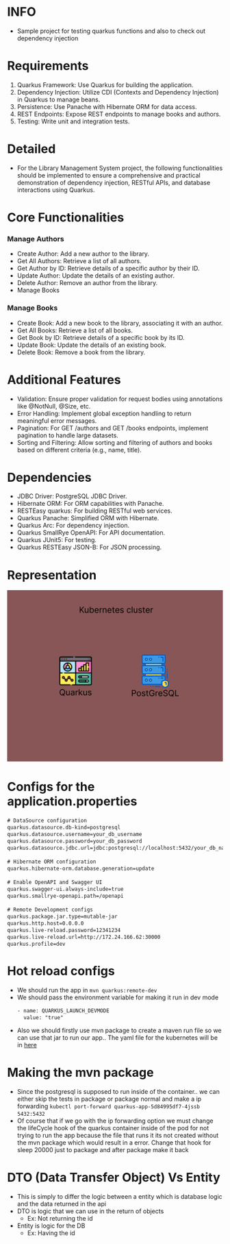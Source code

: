 # INFO
- Sample project for testing quarkus functions and also to check out dependency injection
# Requirements 
1. Quarkus Framework: Use Quarkus for building the application.
2. Dependency Injection: Utilize CDI (Contexts and Dependency Injection) in Quarkus to manage beans.
3. Persistence: Use Panache with Hibernate ORM for data access.
4. REST Endpoints: Expose REST endpoints to manage books and authors.
5. Testing: Write unit and integration tests.
# Detailed
- For the Library Management System project, the following functionalities should be implemented to ensure a comprehensive and practical demonstration of dependency injection, RESTful APIs, and database interactions using Quarkus.
# Core Functionalities 
### Manage Authors
- Create Author: Add a new author to the library.
- Get All Authors: Retrieve a list of all authors.
- Get Author by ID: Retrieve details of a specific author by their ID.
- Update Author: Update the details of an existing author.
- Delete Author: Remove an author from the library.
- Manage Books
### Manage Books
- Create Book: Add a new book to the library, associating it with an author.
- Get All Books: Retrieve a list of all books.
- Get Book by ID: Retrieve details of a specific book by its ID.
- Update Book: Update the details of an existing book.
- Delete Book: Remove a book from the library.
# Additional Features
- Validation: Ensure proper validation for request bodies using annotations like @NotNull, @Size, etc.
- Error Handling: Implement global exception handling to return meaningful error messages.
- Pagination: For GET /authors and GET /books endpoints, implement pagination to handle large datasets.
- Sorting and Filtering: Allow sorting and filtering of authors and books based on different criteria (e.g., name, title).
# Dependencies
- JDBC Driver: PostgreSQL JDBC Driver.
- Hibernate ORM: For ORM capabilities with Panache.
- RESTEasy quarkus: For building RESTful web services.
- Quarkus Panache: Simplified ORM with Hibernate.
- Quarkus Arc: For dependency injection.
- Quarkus SmallRye OpenAPI: For API documentation.
- Quarkus JUnit5: For testing.
- Quarkus RESTEasy JSON-B: For JSON processing.
# Representation
![Kubernetes representation](./assets/Kubernetes-cluster.png)
# Configs for the application.properties
```
# DataSource configuration
quarkus.datasource.db-kind=postgresql
quarkus.datasource.username=your_db_username
quarkus.datasource.password=your_db_password
quarkus.datasource.jdbc.url=jdbc:postgresql://localhost:5432/your_db_name

# Hibernate ORM configuration
quarkus.hibernate-orm.database.generation=update

# Enable OpenAPI and Swagger UI
quarkus.swagger-ui.always-include=true
quarkus.smallrye-openapi.path=/openapi

# Remote Development configs
quarkus.package.jar.type=mutable-jar
quarkus.http.host=0.0.0.0
quarkus.live-reload.password=12341234
quarkus.live-reload.url=http://172.24.166.62:30000
quarkus.profile=dev
```
# Hot reload configs
- We should run the app in `mvn quarkus:remote-dev`
- We should pass the environment variable for making it run in dev mode
  ```
  - name: QUARKUS_LAUNCH_DEVMODE 
    value: "true"
  ```
- Also we should firstly use mvn package to create a maven run file so we can use that jar to run our app.. The yaml file for the kubernetes will be in [here](./kubernetes-config/)
# Making the mvn package
- Since the postgresql is supposed to run inside of the container.. we can either skip the tests in package or package normal and make a ip forwarding `kubectl port-forward quarkus-app-5d84995df7-4jssb 5432:5432`
- Of course that if we go with the ip forwarding option we must change the lifeCycle hook of the quarkus container inside of the pod for not trying to run the app because the file that runs it its not created without the mvn package which would result in a error. Change that hook for sleep 20000 just to package and after package make it back
# DTO (Data Transfer Object) Vs Entity
- This is simply to differ the logic between a entity which is database logic and the data returned in the api
- DTO is logic that we can use in the return of objects
  - Ex: Not returning the id
- Entity is logic for the DB
  - Ex: Having the id